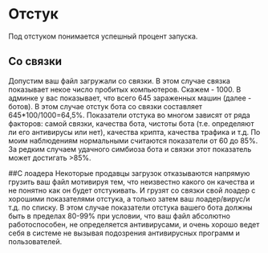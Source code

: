 # Отстук 
Под отстуком понимается успешный процент запуска. 

## Со связки 
Допустим ваш файл загружали со связки. В этом случае связка показывает некое число пробитых компьютеров. Скажем - 1000. 
В админке у вас показывает, что всего 645 зараженных машин (далее - ботов). В этом случае отстук бота со связки составляет 645*100/1000=64,5%. 
Показатели отстука во многом зависят от ряда факторов: самой связки, качества бота, чистоты бота (т.е. определяют ли его антивирусы или нет), качества крипта, качества трафика и т.д. 
По моим наблюдениям нормальными считаются показатели от 60 до 85%. За редким случаем удачного симбиоза бота и связки этот показатель может достигать >85%. 

##С лоадера 
Некоторые продавцы загрузок отказываются напрямую грузить ваш файл мотивируя тем, что неизвестно какого он качества и не понятно как он будет отстукивать. И грузят со связки свой лоадер с хорошими показателями отстука, а только затем ваш лоадер/вирус/и т.д. по списку. 
В этом случае показатели отстука вашего бота должны быть в пределах 80-99% при условии, что ваш файл абсолютно работоспособен, не определяется антивирусами, и очень хорошо ведет себя в системе не вызывая подозрения антивирусных программ и пользователей.